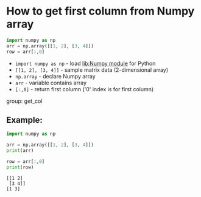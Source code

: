 # How to get first column from Numpy array

```python
import numpy as np
arr = np.array([[1, 2], [3, 4]])
row = arr[:,0]
```

- `import numpy as np` - load [lib:Numpy module](/python-numpy/how-to-install-python-numpy-lib) for Python
- `[[1, 2], [3, 4]]` - sample matrix data (2-dimensional array)
- `np.array` - declare Numpy array
- `arr` - variable contains array
- `[:,0]` - return first column ('0' index is for first column)

group: get_col

## Example: 
```python
import numpy as np

arr = np.array([[1, 2], [3, 4]])
print(arr)

row = arr[:,0]
print(row)
```
```
[[1 2]
 [3 4]]
[1 3]

```

